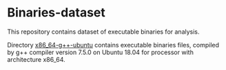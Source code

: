 # Binaries-dataset
This repository contains dataset of executable binaries for analysis.

Directory [x86_64-g++-ubuntu](https://github.com/IvanArkhipov1999/Binaries-dataset/tree/main/x86_64-g%2B%2B-ubuntu) contains executable binaries files, compiled by g++ compiler version 7.5.0 on Ubuntu 18.04 for processor with architecture x86_64.
